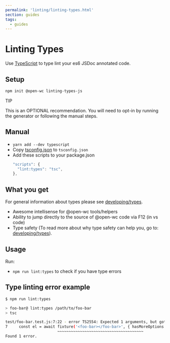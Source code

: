 ```yaml
---
permalink: 'linting/linting-types.html'
section: guides
tags:
  - guides
---
```


# Linting Types

Use [TypeScript](https://www.typescriptlang.org/) to type lint your es6 JSDoc annotated code.

## Setup

```bash
npm init @open-wc linting-types-js
```

<div class="custom-block tip"><p class="custom-block-title">TIP</p> <p>This is an OPTIONAL recommendation. You will need to opt-in by running the generator or following the manual steps.</p></div>

## Manual

- `yarn add --dev typescript`
- Copy [tsconfig.json](https://github.com/open-wc/open-wc/blob/master/packages/create/src/generators/linting-types-js/templates/static/tsconfig.json) to `tsconfig.json`
- Add these scripts to your package.json
  ```js
  "scripts": {
    "lint:types": "tsc",
  },
  ```

## What you get

For general information about types please see [developing/types](../developing/types).

- Awesome intellisense for @open-wc tools/helpers
- Ability to jump directly to the source of @open-wc code via F12 (in vs code)
- Type safety (To read more about why type safety can help you, go to: [developing/types](../developing/types)).

## Usage

Run:

- `npm run lint:types` to check if you have type errors

## Type linting error example

```bash
$ npm run lint:types

> foo-bar@ lint:types /path/to/foo-bar
> tsc

test/foo-bar.test.js:7:22 - error TS2554: Expected 1 arguments, but got 2.
7     const el = await fixture('<foo-bar></foo-bar>', { hasMoreOptions: false });
                       ~~~~~~~~~~~~~~~~~~~~~~~~~~~~~~~~~~~~~~
Found 1 error.
```
